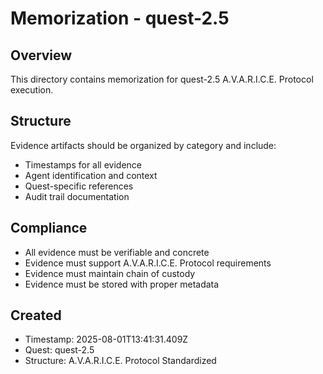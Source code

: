 # Memorization - quest-2.5

## Overview

This directory contains memorization for quest-2.5 A.V.A.R.I.C.E. Protocol execution.

## Structure

Evidence artifacts should be organized by category and include:

- Timestamps for all evidence
- Agent identification and context
- Quest-specific references
- Audit trail documentation

## Compliance

- All evidence must be verifiable and concrete
- Evidence must support A.V.A.R.I.C.E. Protocol requirements
- Evidence must maintain chain of custody
- Evidence must be stored with proper metadata

## Created

- Timestamp: 2025-08-01T13:41:31.409Z
- Quest: quest-2.5
- Structure: A.V.A.R.I.C.E. Protocol Standardized
